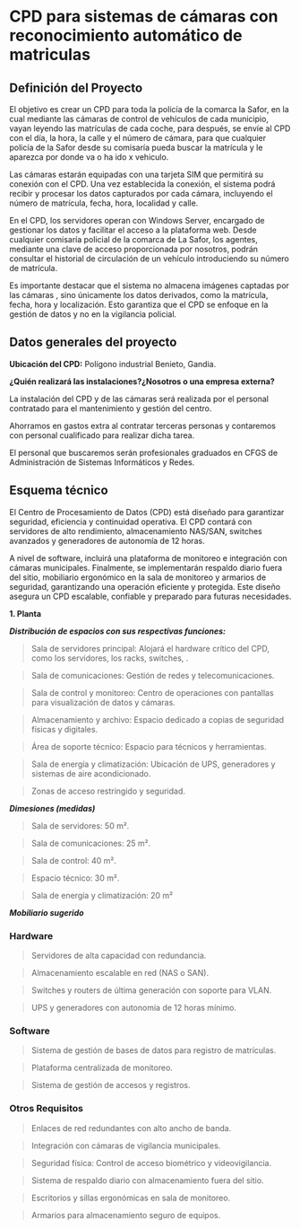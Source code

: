 # CPD para sistemas de cámaras con reconocimiento automático de matriculas
## Definición del Proyecto
El objetivo es crear un CPD para toda la policía de la comarca la Safor, en la cual mediante las cámaras de control de vehículos de cada municipio, vayan leyendo las matrículas de cada coche, para después, se envíe al CPD con el día, la hora, la calle y el número de cámara, para que cualquier policía de la Safor desde su comisaría pueda buscar la matrícula y le aparezca por donde va o ha ido x vehiculo.

Las cámaras estarán equipadas con una tarjeta SIM que permitirá su conexión con el CPD. Una vez establecida la conexión, el sistema podrá recibir y procesar los datos capturados por cada cámara, incluyendo el número de matrícula, fecha, hora, localidad y calle.

En el CPD, los servidores operan con Windows Server, encargado de gestionar los datos y facilitar el acceso a la plataforma web. Desde cualquier comisaría policial de la comarca de La Safor, los agentes, mediante una clave de acceso proporcionada por nosotros, podrán consultar el historial de circulación de un vehículo introduciendo su número de matrícula.

Es importante destacar que el sistema no almacena imágenes captadas por las cámaras , sino únicamente los datos derivados, como la matrícula, fecha, hora y localización. Esto garantiza que el CPD se enfoque en la gestión de datos y no en la vigilancia policial.

## Datos generales del proyecto

**Ubicación del CPD:** Polígono industrial Benieto, Gandia.

**¿Quién realizará las instalaciones?¿Nosotros o una empresa externa?** 

La instalación del CPD y de las cámaras será realizada por el personal contratado para el mantenimiento y gestión del centro.

Ahorramos en gastos extra al contratar terceras personas y contaremos con personal cualificado para realizar dicha tarea.

El personal que buscaremos serán profesionales graduados en CFGS de Administración de Sistemas Informáticos y Redes.

## Esquema técnico
El Centro de Procesamiento de Datos (CPD) está diseñado para garantizar seguridad, eficiencia y continuidad operativa.
El CPD contará con servidores de alto rendimiento, almacenamiento NAS/SAN, switches avanzados y generadores de autonomía de 12 horas. 

A nivel de software, incluirá una plataforma de monitoreo e integración con cámaras municipales.
Finalmente, se implementarán respaldo diario fuera del sitio, mobiliario ergonómico en la sala de monitoreo y armarios de seguridad, garantizando una operación eficiente y protegida. Este diseño asegura un CPD escalable, confiable y preparado para futuras necesidades.

**1. Planta**

***Distribución de espacios con sus respectivas funciones:***

> Sala de servidores principal: Alojará el hardware crítico del CPD, como los servidores, los racks, switches, .

> Sala de comunicaciones: Gestión de redes y telecomunicaciones.

> Sala de control y monitoreo: Centro de operaciones con pantallas para visualización de datos y cámaras.

> Almacenamiento y archivo: Espacio dedicado a copias de seguridad físicas y digitales.

> Área de soporte técnico: Espacio para técnicos y herramientas.

> Sala de energía y climatización: Ubicación de UPS, generadores y sistemas de aire acondicionado.

> Zonas de acceso restringido y seguridad.

***Dimesiones (medidas)***

> Sala de servidores: 50 m².
 
> Sala de comunicaciones: 25 m².

> Sala de control: 40 m².

> Espacio técnico: 30 m².

> Sala de energía y climatización: 20 m²

***Mobiliario sugerido***

### Hardware

> Servidores de alta capacidad con redundancia.

> Almacenamiento escalable en red (NAS o SAN).

> Switches y routers de última generación con soporte para VLAN.

> UPS y generadores con autonomía de 12 horas mínimo.

### Software

> Sistema de gestión de bases de datos para registro de matrículas.

> Plataforma centralizada de monitoreo.

> Sistema de gestión de accesos y registros.

### Otros Requisitos

> Enlaces de red redundantes con alto ancho de banda.

> Integración con cámaras de vigilancia municipales.

> Seguridad física: Control de acceso biométrico y videovigilancia.

> Sistema de respaldo diario con almacenamiento fuera del sitio.

> Escritorios y sillas ergonómicas en sala de monitoreo.

> Armarios para almacenamiento seguro de equipos.

